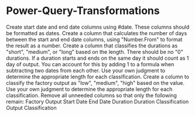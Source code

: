 # Power-Query-Transformations
Create start date and end date columns using #date. These columns should be formatted as dates. Create a column that calculates the number of days between the start and end date columns, using "Number.From" to format the result as a number. 
Create a column that classifies the durations as "short", "medium", or "long" based on the length. There should be no "0" durations. If a duration starts and ends on the same day it should count as 1 day of output. You can account for this by adding 1 to a formula when subtracting two dates from each other. Use your own judgment to determine the appropriate length for each classification.
Create a column to classify the factory output as "low", "medium", "high" based on the value. Use your own judgment to determine the appropriate length for each classification.
Remove all unneeded columns so that only the following remain:
Factory Output
Start Date
End Date
Duration
Duration Classification
Output Classification
